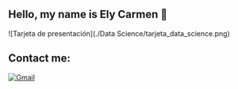 ## Hello, my name is Ely Carmen 👋

<!--
**ely00carmen/ely00carmen** is a ✨ _special_ ✨ repository because its `README.md` (this file) appears on your GitHub profile.
-->
![Tarjeta de presentación](./Data Science/tarjeta_data_science.png)

## Contact me:
[![Gmail](https://img.shields.io/badge/-eportillob@unsa.edu.pe-D14836?style=flat&logo=gmail&logoColor=white&label=Correo&labelColor=101010)](mailto:eportillob@unsa.edu.pe)
 
